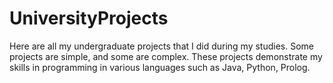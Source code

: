 # UniversityProjects
Here are all my undergraduate projects that I did during my studies. Some projects are simple, and some are complex. These projects demonstrate my skills in programming in various languages such as Java, Python, Prolog.
